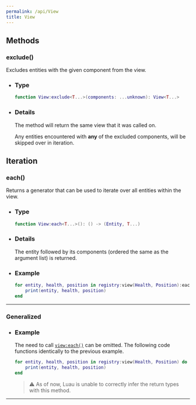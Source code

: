 ```yaml
---
permalink: /api/View
title: View
---
```


## Methods

### exclude()

Excludes entities with the given component from the view.

- ### Type

    ```lua
    function View:exclude<T...>(components: ...unknown): View<T...>
    ```

- ### Details

    The method will return the same view that it was called on.

    Any entities encountered with **any** of the excluded components, will be skipped over in iteration.

## Iteration

### each()

Returns a generator that can be used to iterate over all entities within the view.

- ### Type

    ```lua
    function View:each<T...>(): () -> (Entity, T...)
    ```

- ### Details

    The entity followed by its components (ordered the same as the argument list) is returned.

- ### Example

    ```lua
    for entity, health, position in registry:view(Health, Position):each() do
        print(entity, health, position)
    end
    ```

---

### Generalized

- ### Example

    The need to call [`view:each()`](View#each) can be omitted.
    The following code functions identically to the previous example.

    ```lua
    for entity, health, position in registry:view(Health, Position) do
        print(entity, health, position)
    end
    ```

    > ⚠️ As of now, Luau is unable to correctly infer the return types with this method.

---
